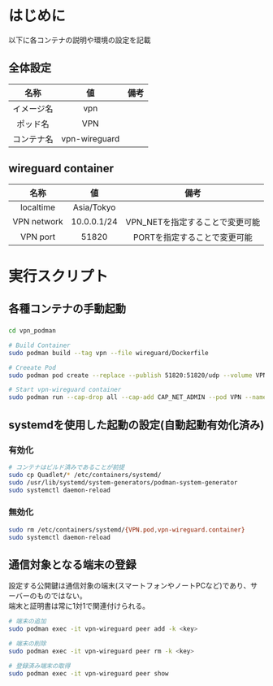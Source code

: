 # はじめに
以下に各コンテナの説明や環境の設定を記載

## 全体設定
|名称|値|備考|
|:-:|:-:|:-:|
|イメージ名|vpn||
|ポッド名|VPN||
|コンテナ名|vpn-wireguard|

## wireguard container
|名称|値|備考|
|:-:|:-:|:-:|
|localtime|Asia/Tokyo||
|VPN network|10.0.0.1/24|VPN_NETを指定することで変更可能|
|VPN port|51820|PORTを指定することで変更可能|

# 実行スクリプト

## 各種コンテナの手動起動
###
```bash
cd vpn_podman

# Build Container
sudo podman build --tag vpn --file wireguard/Dockerfile

# Creeate Pod
sudo podman pod create --replace --publish 51820:51820/udp --volume VPN_:/usr/VPN --name VPN

# Start vpn-wireguard container
sudo podman run --cap-drop all --cap-add CAP_NET_ADMIN --pod VPN --name vpn-wireguard --detach --replace vpn
```

## systemdを使用した起動の設定(自動起動有効化済み)
### 有効化
```sh
# コンテナはビルド済みであることが前提
sudo cp Quadlet/* /etc/containers/systemd/
sudo /usr/lib/systemd/system-generators/podman-system-generator
sudo systemctl daemon-reload
```

### 無効化
```sh
sudo rm /etc/containers/systemd/{VPN.pod,vpn-wireguard.container}
sudo systemctl daemon-reload
```

## 通信対象となる端末の登録
設定する公開鍵は通信対象の端末(スマートフォンやノートPCなど)であり、サーバーのものではない。  
端末と証明書は常に1対1で関連付けられる。
```bash
# 端末の追加
sudo podman exec -it vpn-wireguard peer add -k <key>

# 端末の削除
sudo podman exec -it vpn-wireguard peer rm -k <key>

# 登録済み端末の取得
sudo podman exec -it vpn-wireguard peer show
```
